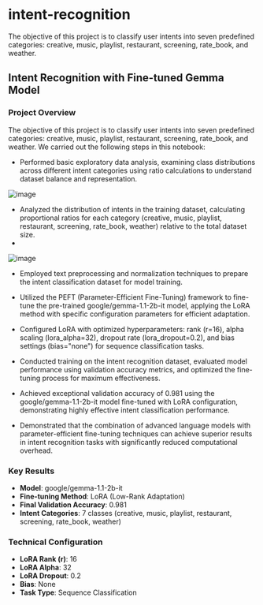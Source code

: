 # intent-recognition
The objective of this project is to classify user intents into seven predefined categories: creative, music, playlist, restaurant, screening, rate_book, and weather.



## Intent Recognition with Fine-tuned Gemma Model

### Project Overview

The objective of this project is to classify user intents into seven predefined categories: creative, music, playlist, restaurant, screening, rate_book, and weather. We carried out the following steps in this notebook:

- Performed basic exploratory data analysis, examining class distributions across different intent categories using ratio calculations to understand dataset balance and representation.

![image](https://github.com/user-attachments/assets/eeb0e0d6-3052-4cee-80c9-f034214f594f)


- Analyzed the distribution of intents in the training dataset, calculating proportional ratios for each category (creative, music, playlist, restaurant, screening, rate_book, weather) relative to the total dataset size.
- 
![image](https://github.com/user-attachments/assets/c4e02f36-1103-487e-8815-0292efe8cf5d)


- Employed text preprocessing and normalization techniques to prepare the intent classification dataset for model training.

- Utilized the PEFT (Parameter-Efficient Fine-Tuning) framework to fine-tune the pre-trained google/gemma-1.1-2b-it model, applying the LoRA method with specific configuration parameters for efficient adaptation.

- Configured LoRA with optimized hyperparameters: rank (r=16), alpha scaling (lora_alpha=32), dropout rate (lora_dropout=0.2), and bias settings (bias="none") for sequence classification tasks.

- Conducted training on the intent recognition dataset, evaluated model performance using validation accuracy metrics, and optimized the fine-tuning process for maximum effectiveness.

- Achieved exceptional validation accuracy of 0.981 using the google/gemma-1.1-2b-it model fine-tuned with LoRA configuration, demonstrating highly effective intent classification performance.

- Demonstrated that the combination of advanced language models with parameter-efficient fine-tuning techniques can achieve superior results in intent recognition tasks with significantly reduced computational overhead.

### Key Results

- **Model**: google/gemma-1.1-2b-it
- **Fine-tuning Method**: LoRA (Low-Rank Adaptation)
- **Final Validation Accuracy**: 0.981
- **Intent Categories**: 7 classes (creative, music, playlist, restaurant, screening, rate_book, weather)

### Technical Configuration

- **LoRA Rank (r)**: 16
- **LoRA Alpha**: 32
- **LoRA Dropout**: 0.2
- **Bias**: None
- **Task Type**: Sequence Classification
